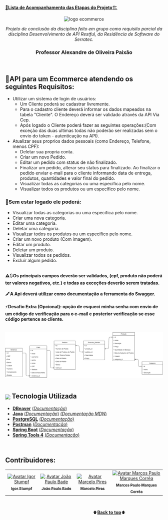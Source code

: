 <a name="back-to-top">

[🚧**Lista de Acompanhamento das Etapas do Projeto**🏗️](https://github.com/marcosbarker/ecommerce-API-Restful/issues/1)
<p align="center">
  <img height="400px" src="https://freevector-images.s3.amazonaws.com/uploads/vector/preview/36682/36682.png" alt="logo ecommerce"/>
</p>
<p align="center">
<i>Projeto de conclusão da disciplina feito em grupo como requisito parcial da disciplina Desenvolvimento de API Restful, da Residência de Software do Serratec.</i>
</p>
<h3 align="center">Professor Alexandre de Oliveira Paixão</h3>
</br>

## 🔑API para um Ecommerce atendendo os seguintes Requisitos:
- Utilizar um sistema de login de usuários:<br> 
  * Um Cliente poderá se cadastrar livremente.<br> 
  * Para o cadastro cliente deverá informar os dados mapeados na tabela "Cliente". O Endereço deverá ser validado através da API Via Cep.<br> 
  * Após logado o Cliente poderá fazer as seguintes operações:(Com exceção das duas ultimas todas não poderão ser realizadas sem o envio do token - autenticação na API).<br> 
- Atualizar seus proprios dados pessoais (como Endereço, Telefone, menos CPF):<br> 
  - Deletar sua propria conta.<br> 
  - Criar um novo Pedido.<br>   
  - Editar um pedido com status de não finalizado.<br> 
  - Finalizar um pedido, alterar seu status para finalizado. Ao finalizar o pedido enviar e-mail para o cliente informando data de entrega, produtos, quantidades e valor final do pedido.<br> 
  - Visualizar todas as categorias ou uma especifica pelo nome.<br> 
  - Visualizar todos os produtos ou um específico pelo nome.<br> 

### 📖Sem estar logado ele poderá:
- Visualizar todas as categorias ou uma especifica pelo nome.<br> 
- Criar uma nova categoria.<br> 
- Editar uma categoria.<br> 
- Deletar uma categoria.<br> 
- Visualizar todos os produtos ou um específico pelo nome.<br> 
- Criar um novo produto (Com imagem).<br> 
- Editar um produto.<br> 
- Deletar um produto.<br> 
- Visualizar todos os pedidos.<br> 
- Excluir algum pedido.<br><br> 

⚠️🔃**Os principais campos deverão ser validados, (cpf, produto não poderá ter valores negativos, etc.) e todas as exceções deverão serem tratadas.**<br><br> 
🖋**A Api deverá utilizar como documentação a ferramenta do Swagger.**<br><br> 
⚡**Desafio Extra (Opcional): opção de esqueci minha senha com envio de um código de verificação para o e-mail e posterior verificação se esse código pertence ao cliente.**<br> 
<br><br>
<img align="center" src="src/main/utilities/diagrama.png">
<br><br> 

## <img  height="45px" align="center" src="https://github.com/marcosbarker/serratec.residencia/blob/main/assets/stockrocketgif.gif"> Tecnologia Utilizada
- [**DBeaver**](https://dbeaver.io/)    [(*Documentação*)](https://dbeaver.com/docs/wiki/)
- [**Java**](https://www.oracle.com/java/technologies/)    [(*Documentação*)](https://docs.oracle.com/en/java/)    [(*Documentação MDN*)](https://developer.mozilla.org/en-US/docs/Glossary/Java)
- [**PostgreSQL**](https://www.postgresql.org/)    [(*Documentação*)](http://pgdocptbr.sourceforge.net/pg80/index.html)
- [**Postman**](https://www.postman.com/downloads/)    [(*Documentação*)](https://learning.postman.com/docs/getting-started/introduction/)
- [**Spring Boot**](https://spring.io/)    [(*Documentação*)](https://spring.io/projects/spring-boot)
- [**Spring Tools 4**](https://spring.io/tools)    [(*Documentação*)](https://github.com/spring-projects/sts4/wiki)      
<br>

## Contribuidores:
<table align="center">
  <tr>
    <td align="center">
      <a href="https://github.com/IgorStumpf">
        <img src="https://unavatar.now.sh/github/IgorStumpf" width="100px;" alt="Avatar Igor Stumpf"/><br>
        <sub>
          <b>Igor Stumpf</b>
        </sub>
      </a>
    </td>
    <td align="center">
      <a href="https://github.com/JpBade">
        <img src="https://unavatar.now.sh/github/JpBade" width="100px;" alt="Avatar João Paulo Bade
"/><br>
        <sub>
          <b>João Paulo Bade</b>
        </sub>
      </a><br>
    </td>
    <td align="center">
      <a href="https://github.com/mpj144">
        <img src="https://unavatar.now.sh/github/mpj144" width="100px;" alt="Avatar Marcelo Pires"/><br>
        <sub>
          <b>Marcelo Pires</b>
        </sub>
      </a><br>
    </td>
    <td align="center">
      <a href="https://github.com/marcosbarker">
        <img src="https://unavatar.now.sh/github/marcosbarker" width="100px;" alt="Avatar Marcos Paulo Marques Corrêa"/><br>
        <sub>
          <b>Marcos Paulo Marques Corrêa</b>
        </sub>
      </a><br>
    </td>
   </table>
   </br>

&emsp;&emsp;&emsp;&emsp;&emsp;&emsp;&emsp;&emsp;&emsp;&emsp;&emsp;&emsp;&emsp;&emsp;&emsp;&emsp;&emsp;&emsp;&emsp;&emsp;⬆️[**Back to top**](#back-to-top)⬆️
